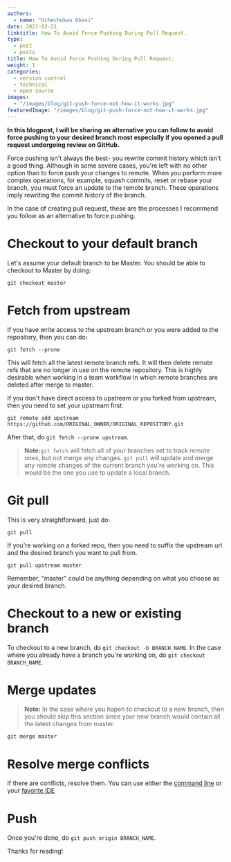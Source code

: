 ```yaml
---
authors:
  - name: "Uchechukwu Obasi"
date: 2021-02-21
linktitle: How To Avoid Force Pushing During Pull Request.
type:
  - post
  - posts
title: How To Avoid Force Pushing During Pull Request.
weight: 1
categories:
  - version control
  - technical
  - open source
images:
  - "/images/blog/git-push-force-not-how-it-works.jpg"
featuredImage: "/images/blog/git-push-force-not-how-it-works.jpg"
---
```


**In this blogpost, I will be sharing an alternative you can follow to avoid force pushing to your desired branch most especially if you opened a pull request undergoing review on GitHub.**

Force pushing isn't always the best- you rewrite commit history which isn't a good thing. Although in some severe cases, you're left with no other option than to force push your changes to remote. When you perform more complex operations, for example, squash commits, reset or rebase your branch, you must force an update to the remote branch. These operations imply rewriting the commit history of the branch.

In the case of creating pull request, these are the processes I recommend you follow as an alternative to force pushing.

# Checkout to your default branch

Let's assume your default branch to be Master. You should be able to checkout to Master by doing:

```
git checkout master
```

# Fetch from upstream

If you have write access to the upstream branch or you were added to the repository, then you can do:

```
git fetch --prune
```

This will fetch all the latest remote branch refs. It will then delete remote refs that are no longer in use on the remote repository.
This is highly desirable when working in a team workflow in which remote branches are deleted after merge to master.

If you don't have direct access to upstream or you forked from upstream, then you need to set your upstream first:

```
git remote add upstream https://github.com/ORIGINAL_OWNER/ORIGINAL_REPOSITORY.git
```

After that, do `git fetch --prune upstream`.

> **Note:**`git fetch` will fetch all of your branches set to track remote ones, but not merge any changes. `git pull` will update and merge any remote changes of the current branch you're working on. This would be the one you use to update a local branch.

# Git pull

This is very straightforward, just do:

```
git pull
```

If you're working on a forked repo, then you need to suffix the upstream url and the desired branch you want to pull from.

```
git pull upstream master
```

Remember, "master" could be anything depending on what you choose as your desired branch.

# Checkout to a new or existing branch

To checkout to a new branch, do `git checkout -b BRANCH_NAME`. In the case where you already have a branch you're working on, do `git checkout BRANCH_NAME`.

# Merge updates

> **Note:** In the case where you hapen to checkout to a new branch, then you should skip this section since your new branch would contain all the latest changes from master.

```
git merge master
```

# Resolve merge conflicts

If there are conflicts, resolve them. You can use either the [command line](https://docs.github.com/en/github/collaborating-with-issues-and-pull-requests/resolving-a-merge-conflict-using-the-command-line) or your [favorite IDE](https://medium.com/better-programming/how-to-resolve-git-conflicts-faster-and-more-easily-in-your-favorite-ide-9d2984283a79)

# Push

Once you're done, do `git push origin BRANCH_NAME`.

Thanks for reading!
